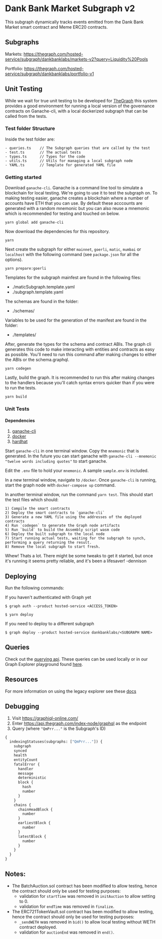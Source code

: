 # Dank Bank Market Subgraph v2

This subgraph dynamically tracks events emitted from the Dank Bank Market smart contract and Meme ERC20 contracts.

## Subgraphs
Markets: https://thegraph.com/hosted-service/subgraph/dankbanklabs/markets-v2?query=Liquidity%20Pools

Portfolio: https://thegraph.com/hosted-service/subgraph/dankbanklabs/portfolio-v1

## Unit Testing

While we wait for true unit testing to be developed for [TheGraph](www.thegraph.com) this system provides a good environment for running a local version of the governance contracts on Ganache-cli, with a local dockerized subgraph that can be called from the tests.

### Test folder Structure

Inside the test folder are:

    - queries.ts    // The Subgraph queries that are called by the test
    - test.ts       // The actual tests
    - types.ts      // Types for the code
    - utils.ts      // Utils for managing a local subgraph node
    - YAML.ts       // Template for generated YAML file

### Getting started

Download `ganache-cli`. Ganache is a command line tool to simulate a blockchain for local testing. We're going to use it to test the subgraph on. To making testing easier, ganache creates a blockchain where a number of accounts have ETH that you can use. By default these acccounts are generated with a random mnemonic but you can also reuse a mnemonic which is recommended for testing and touched on below.

`yarn global add ganache-cli`

Now download the dependencies for this repository.

`yarn`

Next create the subgraph for either `mainnet`, `goerli`, `matic`, `mumbai` or `localhost` with the following command (see `package.json` for all the options).

`yarn prepare:goerli`

Templates for the subgraph mainfest are found in the following files:

- ./maticSubgraph.template.yaml
- ./subgraph.template.yaml

The schemas are found in the folder:

- ./schemas/

Variables to be used for the generation of the manifest are found in the folder:

- ./templates/

After, generate the types for the schema and contract ABIs. The graph cli generates this code to make interacting with entities and contracts as easy as possible. You'll need to run this command after making changes to either the ABIs or the schema.graphql.

`yarn codegen`

Lastly, build the graph. It is recommended to run this after making changes to the handlers because you'll catch syntax errors quicker than if you were to run the tests.

`yarn build`

### Unit Tests

#### Dependencies

1. [ganache-cli](https://www.npmjs.com/package/ganache-cli)
2. [docker](https://formulae.brew.sh/formula/docker)
3. [hardhat](https://hardhat.org/getting-started/)

Start `ganache-cli` in one terminal window. Copy the `mnemonic` that is generated. In the future you can start ganache with `ganache-cli --mnemonic "twelve words including quotes"` to start ganache.

Edit the `.env` file to hold your `mnemonic`. A sample `sample.env` is included.

In a new terminal window, navigate to `/docker`. Once `ganache-cli` is running, start the graph node with `docker-compose up` command.

In another terminal window, run the command `yarn test`. This should start the test files which should:

    1) Compile the smart contracts
    2) Deploy the smart contracts to `ganache-cli`
    3) Generate a new YAML file using the addresses of the deployed contracts
    4) Run `codegen` to generate the Graph node artifacts
    5) Run `build` to build the Assembly script wasm code
    6) Deploy the built subgraph to the local node
    7) Start running actual tests, waiting for the subgraph to synch, performing a query returning the result.
    8) Remove the local subgraph to start fresh.

Whew! Thats a lot. There might be some tweaks to get it started, but once it's running it seems pretty reliable, and it's been a lifesaver!
-dennison

## Deploying

Run the following commands:

If you haven't authenticated with Graph yet

```
$ graph auth --product hosted-service <ACCESS_TOKEN>

$ yarn deploy
```

If you need to deploy to a different subgraph

```
$ graph deploy --product hosted-service dankbanklabs/<SUBGRAPH NAME>

```

## Queries

Check out the [querying api](https://thegraph.com/docs/graphql-api). These queries can be used locally or in our Graph Explorer playground found [here](https://thegraph.com/legacy-explorer/subgraph/dankbanklabs/dank-bank-market).

## Resources

For more information on using the legacy explorer see these [docs](https://thegraph.com/docs/developer/deploy-subgraph-hosted)

## Debugging

1. Visit https://graphiql-online.com/
2. Enter https://api.thegraph.com/index-node/graphql as the endpoint
3. Query (where `"QmPrr..."` is the Subgraph's ID)

```graphql
{
  indexingStatuses(subgraphs: ["QmPrr..."]) {
    subgraph
    synced
    health
    entityCount
    fatalError {
      handler
      message
      deterministic
      block {
        hash
        number
      }
    }
    chains {
      chainHeadBlock {
        number
      }
      earliestBlock {
        number
      }
      latestBlock {
        number
      }
    }
  }
}
```

## Notes:

- The BatchAuction.sol contract has been modified to allow testing, hence the contract should only be used for testing purposes:
  - validation for `startTime` was removed in `initAuction` to allow setting to 0.
  - validation for `endTime` was removed in `finalize`.
- The ERC721TokenVault.sol contract has been modified to allow testing, hence the contract should only be used for testing purposes:
  - `_sendWETH` was removed in `bid()` to allow local testing without WETH contract deployed.
  - validation for `auctionEnd` was removed in `end()`.
